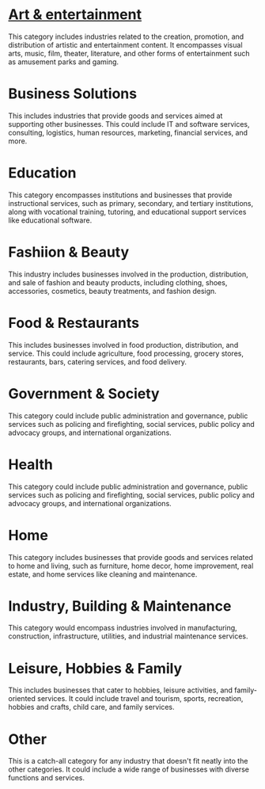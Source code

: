 # [Art & entertainment](./Art%26Entertainment/art_and_entertainment.md)

This category includes industries related to the creation, promotion, and distribution of artistic and entertainment content. It encompasses visual arts, music, film, theater, literature, and other forms of entertainment such as amusement parks and gaming.

# Business Solutions

This includes industries that provide goods and services aimed at supporting other businesses. This could include IT and software services, consulting, logistics, human resources, marketing, financial services, and more.

# Education

This category encompasses institutions and businesses that provide instructional services, such as primary, secondary, and tertiary institutions, along with vocational training, tutoring, and educational support services like educational software.

# Fashiion & Beauty

This industry includes businesses involved in the production, distribution, and sale of fashion and beauty products, including clothing, shoes, accessories, cosmetics, beauty treatments, and fashion design.

# Food & Restaurants

This includes businesses involved in food production, distribution, and service. This could include agriculture, food processing, grocery stores, restaurants, bars, catering services, and food delivery.

# Government & Society

This category could include public administration and governance, public services such as policing and firefighting, social services, public policy and advocacy groups, and international organizations.

# Health

This category could include public administration and governance, public services such as policing and firefighting, social services, public policy and advocacy groups, and international organizations.

# Home

This category includes businesses that provide goods and services related to home and living, such as furniture, home decor, home improvement, real estate, and home services like cleaning and maintenance.

# Industry, Building & Maintenance

This category would encompass industries involved in manufacturing, construction, infrastructure, utilities, and industrial maintenance services.

# Leisure, Hobbies & Family

This includes businesses that cater to hobbies, leisure activities, and family-oriented services. It could include travel and tourism, sports, recreation, hobbies and crafts, child care, and family services.

# Other

This is a catch-all category for any industry that doesn't fit neatly into the other categories. It could include a wide range of businesses with diverse functions and services.
